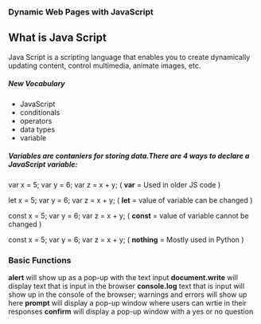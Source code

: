 
### Dynamic Web Pages with JavaScript

## What is Java Script
Java Script is a scripting language that enables you to create dynamically updating content, control multimedia, animate images, etc.

##### New Vocabulary
* JavaScript
* conditionals
* operators
* data types
* variable

##### **Variables** are contaniers for storing data.There are 4 ways to declare a JavaScript variable:
 
 var x = 5; var y = 6; var z = x + y;   (  **var** = Used in older JS code )
 
let x = 5; var y = 6; var z = x + y;   ( **let** = value of variable can be changed  )

const x = 5; var y = 6; var z = x + y;   ( **const** = value of variable cannot be changed )

const x = 5; var y = 6; var z = x + y;    ( **nothing** = Mostly used in Python )




###  Basic Functions

**alert** will show up as a pop-up with the text input
**document.write** will display text that is input in the browser
**console.log** text that is input will show up in the console of the browser; warnings and errors will show up here
**prompt** will display a pop-up window where users can wrtie in their responses
**confirm** will display a pop-up window with a yes or no question


